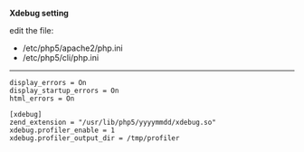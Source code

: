 **Xdebug setting**

edit the file:

- /etc/php5/apache2/php.ini
- /etc/php5/cli/php.ini

----------

    display_errors = On
    display_startup_errors = On
    html_errors = On

    [xdebug]
    zend_extension = "/usr/lib/php5/yyyymmdd/xdebug.so"
    xdebug.profiler_enable = 1
    xdebug.profiler_output_dir = /tmp/profiler
